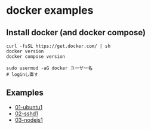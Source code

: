 # docker examples

## Install docker (and docker compose)
```
curl -fsSL https://get.docker.com/ | sh
docker version
docker compose version

sudo usermod -aG docker ユーザー名
# loginし直す
```

## Examples
- [01-ubuntu1](01-ubuntu1/)
- [02-sshd1](02-sshd1/)
- [03-nodejs1](03-nodejs1/)
